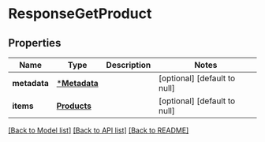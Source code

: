 # ResponseGetProduct

## Properties
Name | Type | Description | Notes
------------ | ------------- | ------------- | -------------
**metadata** | [***Metadata**](Metadata.md) |  | [optional] [default to null]
**items** | [**Products**](Products.md) |  | [optional] [default to null]

[[Back to Model list]](../README.md#documentation-for-models) [[Back to API list]](../README.md#documentation-for-api-endpoints) [[Back to README]](../README.md)



